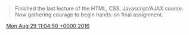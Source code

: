 > Finished the last lecture of the HTML, CSS, Javascript/AJAX course\. Now gathering courage to begin hands\-on final assignment\.

<img src="../../media/tweet.ico" width="12" /> [Mon Aug 29 11:04:50 +0000 2016](https://twitter.com/DromerDenker/status/770215630196834304)